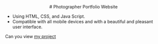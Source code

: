 <div align="center">
  # Photographer Portfolio Website
</div>

- Using HTML, CSS, and Java Script.
- Compatible with all mobile devices and with a beautiful and pleasant user interface.

Can you view [my project](https://panchenkonaz.github.io/responsive__clock/)


 

